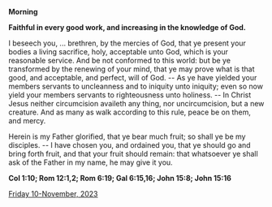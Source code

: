 **Morning**

**Faithful in every good work, and increasing in the knowledge of God.**
 
I beseech you, ... brethren, by the mercies of God, that ye present your bodies a living sacrifice, holy, acceptable unto God, which is your reasonable service. And be not conformed to this world: but be ye transformed by the renewing of your mind, that ye may prove what is that good, and acceptable, and perfect, will of God. -- As ye have yielded your members servants to uncleanness and to iniquity unto iniquity; even so now yield your members servants to righteousness unto holiness. -- In Christ Jesus neither circumcision availeth any thing, nor uncircumcision, but a new creature. And as many as walk according to this rule, peace be on them, and mercy.
 
Herein is my Father glorified, that ye bear much fruit; so shall ye be my disciples. -- I have chosen you, and ordained you, that ye should go and bring forth fruit, and that your fruit should remain: that whatsoever ye shall ask of the Father in my name, he may give it you.  

**Col 1:10; Rom 12:1,2; Rom 6:19; Gal 6:15,16; John 15:8; John 15:16**

[Friday 10-November, 2023](https://t.me/daily_light)
